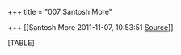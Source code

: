 +++
title = "007 Santosh More"

+++
[[Santosh More	2011-11-07, 10:53:51 [Source](https://groups.google.com/g/bvparishat/c/0sdIMqttDTE)]]



[TABLE]

